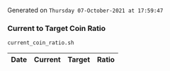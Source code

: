 Generated on `Thursday 07-October-2021 at 17:59:47`

### Current to Target Coin Ratio
`current_coin_ratio.sh`

Date|Current|Target|Ratio
---|---|---|---
